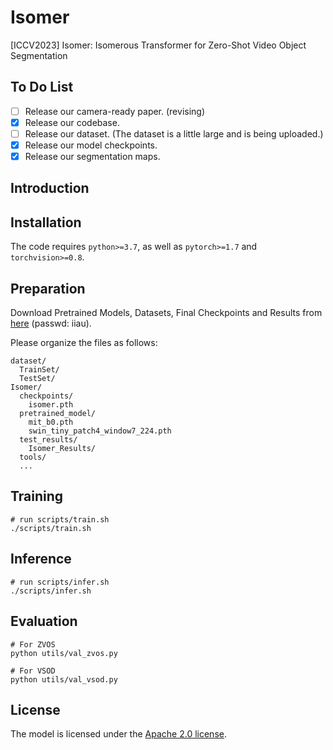 # Isomer
[ICCV2023] Isomer: Isomerous Transformer for Zero-Shot Video Object Segmentation

## To Do List
- [ ] Release our camera-ready paper. (revising)
- [x] Release our codebase.
- [ ] Release our dataset. (The dataset is a little large and is being uploaded.)
- [x] Release our model checkpoints.
- [x] Release our segmentation maps.

## Introduction

## Installation

The code requires `python>=3.7`, as well as `pytorch>=1.7` and `torchvision>=0.8`. 

## Preparation

Download Pretrained Models, Datasets, Final Checkpoints and Results from [here](https://pan.baidu.com/s/1PJ8JevkmLwaoUVwcScQvCQ) (passwd: iiau).

Please organize the files as follows:

```
dataset/
  TrainSet/
  TestSet/
Isomer/
  checkpoints/
    isomer.pth
  pretrained_model/
    mit_b0.pth
    swin_tiny_patch4_window7_224.pth
  test_results/
    Isomer_Results/
  tools/
  ...
```

## Training

```
# run scripts/train.sh
./scripts/train.sh
```

## Inference

```
# run scripts/infer.sh
./scripts/infer.sh
```

## Evaluation

```
# For ZVOS
python utils/val_zvos.py

# For VSOD
python utils/val_vsod.py
```

## License

The model is licensed under the [Apache 2.0 license](LICENSE).
